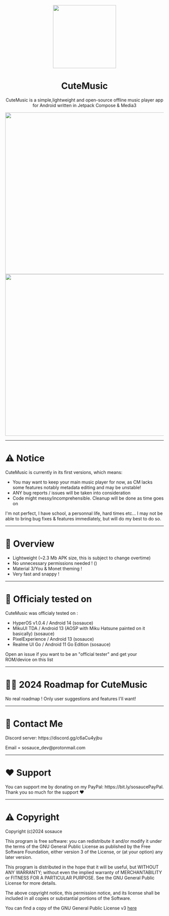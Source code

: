 <p align=center><image src="https://i.ibb.co/SdMsJs7/cute-music-icon.png" height="200" /></p>
<h1 align="center">CuteMusic</h1>
<p align="center">CuteMusic is a simple,lightweight and open-source offline music player app for Android written in Jetpack Compose & Media3</p>
<p align=center>
  <image src="https://i.ibb.co/cbXWF9j/1.png" height="512" />
  <image src="https://iili.io/Jga7d1n.png" height="512" />
</p>

--- 
<h1>⚠️ Notice</h1>

CuteMusic is currently in its first versions, which means: 

- You may want to keep your main music player for now, as CM lacks some features notably metadata editing and may be unstable!
- ANY bug reports / issues will be taken into consideration
- Code might messy/incomprehensible. Cleanup will be done as time goes on

I'm not perfect, I have school, a personnal life, hard times etc... I may not be able to bring bug fixes & features immediately, but will do my best to do so.

---
<h1>👀 Overview</h1>

- Lightweight (~2.3 Mb APK size, this is subject to change overtime)
- No unnecessary permissions needed ! ()
- Material 3/You & Monet theming !
- Very fast and snappy !

---
<h1>📱 Officialy tested on</h1>

CuteMusic was officialy tested on :
- HyperOS v1.0.4 / Android 14 (sosauce)
- MikuUI TDA / Android 13 (AOSP with Miku Hatsune painted on it basically) (sosauce)
- PixelExperience / Android 13 (sosauce)
- Realme UI Go / Android 11 Go Edition (sosauce)

Open an issue if you want to be an "official tester" and get your ROM/device on this list 

---
<h1>🏃‍♂️ 2024 Roadmap for CuteMusic</h1>

No real roadmap ! Only user suggestions and features I'll want!

---
<h1>💬 Contact Me</h1>
<p>Discord server: https://discord.gg/c6aCu4yjbu</p>
<p>Email = sosauce_dev@protonmail.com</p>

---
<h1>❤️ Support</h1>

<p>You can support me by donating on my PayPal: https://bit.ly/sosaucePayPal. Thank you so much for the support ❤️</p>

---
<h1>⚠️ Copyright</h1>

<p>Copyright (c)2024 sosauce

This program is free software: you can redistribute it and/or modify
it under the terms of the GNU General Public License as published by
the Free Software Foundation, either version 3 of the License, or
(at your option) any later version.

This program is distributed in the hope that it will be useful,
but WITHOUT ANY WARRANTY; without even the implied warranty of
MERCHANTABILITY or FITNESS FOR A PARTICULAR PURPOSE. See the
GNU General Public License for more details.

The above copyright notice, this permission notice, and its license shall be included in all copies or substantial portions of the Software.

You can find a copy of the GNU General Public License v3 [here](https://www.gnu.org/licenses/)</p>

